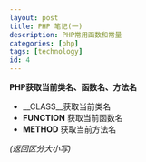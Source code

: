 ```yaml
---
layout: post
title: PHP 笔记(一)
description: PHP常用函数和常量
categories: [php]
tags: [technology]
id: 4
---
```


__PHP获取当前类名、函数名、方法名__

* __CLASS__获取当前类名
* __FUNCTION__ 获取当前函数名
* __METHOD__ 获取当前方法名

_(返回区分大小写)_

